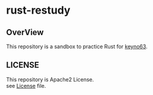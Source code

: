 # rust-restudy
## OverView

This repository is a sandbox to practice Rust for [keyno63](https://github.com/keyno63).

## LICENSE

This repository is Apache2 License.  
see [License](./LICENSE) file.